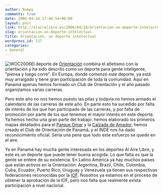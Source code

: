 ```yaml
---
author: Rompy
comments: true
date: 2006-04-18 17:44:54+00:00
layout: post
link: http://alairelibre.ws/2006/04/18/orientacion-un-deporte-intelectual
slug: orientacion-un-deporte-intelectual
title: Orientación, un deporte intelectual
wordpress_id: 117
categories:
- General
---
```


![WOC2006](http://alairelibre.ws/wp-content/uploads/2006/04/woc2006.gif)El deporte de [Orientación](http://en.wikipedia.org/wiki/Orienteering) combina el atletismo con la orientación y ha sido descrito como un deporte para gente inteligente, "piensa y luego corre". En Europa, donde comenzó este deporte, ya está muy arraigado y tiene gran participación de toda la comunidad. Aqui en Panamá apenas hemos formado un Club de Orientación y el año pasado organizamos varias carreras.

Pero este año no nos hemos puesto las pilas y todavía no hemos armado el calendario de las carreras de este año. En parte esto ha sucedido por falta de interés de los que han participado de las carreras, y por falta de promoción por parte de los que tenemos el mayor interés en este deporte. Ya hemos hecho una gran parte del trabajo: hemos elaborado los primeros mapas detallados para el [Parque Omar](http://alairelibre.ws/wp-content/uploads/2006/04/mapa_parque_omar.jpg) y la [Calzada de Amador](http://alairelibre.ws/wp-content/uploads/2006/04/mapa_amador.jpg), hemos creado el Club de Orientación de Panamá, y el INDE nos ha dado reconocimiento oficial. Sería una pena que todo este esfuerzo se quede en el aire.

Ya en Panamá hay mucha gente interesada en los deportes Al Aire Libre, y este es un deporte que puede tener buena acogida. Lo que falta es que la gente se entere de su existencia. En Latino América ya hay muchos países que están activos en la Orientación: Argentina, Brazil, Chile, Colombia, Cuba, Ecuador, Puerto Rico, Uruguay y Venezuela ya tienen sus respectivas federaciones reconocidas por la [IOF](http://www.orienteering.org/). Nosotros ya estamos en el proceso de obtener la aprobación de la IOF, pero nos falta que realmente exista participación a nivel nacional.

